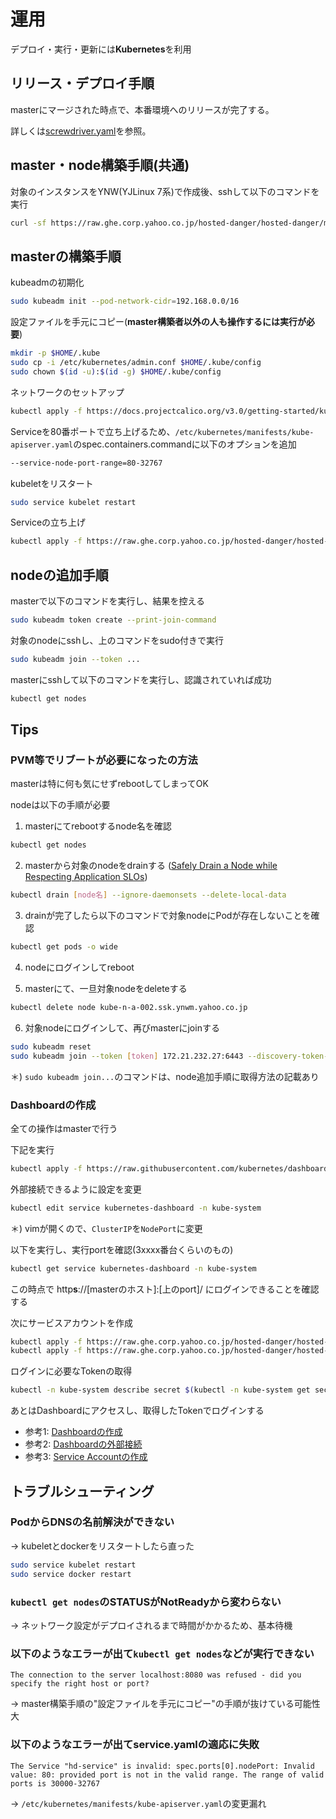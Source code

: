 # 運用
デプロイ・実行・更新には**Kubernetes**を利用

## リリース・デプロイ手順
masterにマージされた時点で、本番環境へのリリースが完了する。

詳しくは[screwdriver.yaml](https://ghe.corp.yahoo.co.jp/hosted-danger/hosted-danger/blob/master/screwdriver.yaml)を参照。

## master・node構築手順(共通)
対象のインスタンスをYNW(YJLinux 7系)で作成後、sshして以下のコマンドを実行
```bash
curl -sf https://raw.ghe.corp.yahoo.co.jp/hosted-danger/hosted-danger/master/ops/setup | sudo bash -s
```

## masterの構築手順
kubeadmの初期化
```bash
sudo kubeadm init --pod-network-cidr=192.168.0.0/16
```

設定ファイルを手元にコピー(**master構築者以外の人も操作するには実行が必要**)
```bash
mkdir -p $HOME/.kube
sudo cp -i /etc/kubernetes/admin.conf $HOME/.kube/config
sudo chown $(id -u):$(id -g) $HOME/.kube/config
```

ネットワークのセットアップ
```bash
kubectl apply -f https://docs.projectcalico.org/v3.0/getting-started/kubernetes/installation/hosted/kubeadm/1.7/calico.yaml
```

Serviceを80番ポートで立ち上げるため、`/etc/kubernetes/manifests/kube-apiserver.yaml`のspec.containers.commandに以下のオプションを追加
```bash
--service-node-port-range=80-32767
```

kubeletをリスタート
```bash
sudo service kubelet restart
```

Serviceの立ち上げ
```bash
kubectl apply -f https://raw.ghe.corp.yahoo.co.jp/hosted-danger/hosted-danger/master/ops/kube/service.yaml
```

## nodeの追加手順
masterで以下のコマンドを実行し、結果を控える
```bash
sudo kubeadm token create --print-join-command
```

対象のnodeにsshし、上のコマンドをsudo付きで実行
```bash
sudo kubeadm join --token ...
```

masterにsshして以下のコマンドを実行し、認識されていれば成功
```bash
kubectl get nodes
```

## Tips

### PVM等でリブートが必要になったの方法

masterは特に何も気にせずrebootしてしまってOK

nodeは以下の手順が必要

1. masterにてrebootするnode名を確認
```bash
kubectl get nodes
```

2. masterから対象のnodeをdrainする ([Safely Drain a Node while Respecting Application SLOs](https://kubernetes.io/docs/tasks/administer-cluster/safely-drain-node))
```bash
kubectl drain [node名] --ignore-daemonsets --delete-local-data
```

3. drainが完了したら以下のコマンドで対象nodeにPodが存在しないことを確認
```bash
kubectl get pods -o wide
```

4. nodeにログインしてreboot

5. masterにて、一旦対象nodeをdeleteする
```bash
kubectl delete node kube-n-a-002.ssk.ynwm.yahoo.co.jp
```

6. 対象nodeにログインして、再びmasterにjoinする
```bash
sudo kubeadm reset
sudo kubeadm join --token [token] 172.21.232.27:6443 --discovery-token-ca-cert-hash sha256:[sha256]
```

＊) `sudo kubeadm join...`のコマンドは、node追加手順に取得方法の記載あり

### Dashboardの作成

全ての操作はmasterで行う

下記を実行
```bash
kubectl apply -f https://raw.githubusercontent.com/kubernetes/dashboard/master/src/deploy/recommended/kubernetes-dashboard.yaml
```

外部接続できるように設定を変更
```bash
kubectl edit service kubernetes-dashboard -n kube-system 
```
＊) vimが開くので、`ClusterIP`を`NodePort`に変更

以下を実行し、実行portを確認(3xxxx番台くらいのもの)
```bash
kubectl get service kubernetes-dashboard -n kube-system
```

この時点で http**s**://[masterのホスト]:[上のport]/ にログインできることを確認する

次にサービスアカウントを作成
```bash
kubectl apply -f https://raw.ghe.corp.yahoo.co.jp/hosted-danger/hosted-danger/master/ops/kube/admin-user.yaml
kubectl apply -f https://raw.ghe.corp.yahoo.co.jp/hosted-danger/hosted-danger/master/ops/kube/admin-user-role.yamlg
```

ログインに必要なTokenの取得
```bash
kubectl -n kube-system describe secret $(kubectl -n kube-system get secret | grep admin-user | awk '{print $1}')
```

あとはDashboardにアクセスし、取得したTokenでログインする

- 参考1: [Dashboardの作成](https://github.com/kubernetes/dashboard/wiki/Installation)
- 参考2: [Dashboardの外部接続](https://github.com/kubernetes/dashboard/wiki/Accessing-Dashboard---1.7.X-and-above#nodeport)
- 参考3: [Service Accountの作成](https://github.com/kubernetes/dashboard/wiki/Creating-sample-user)

## トラブルシューティング

### PodからDNSの名前解決ができない
-> kubeletとdockerをリスタートしたら直った
```bash
sudo service kubelet restart
sudo service docker restart
```

### `kubectl get nodes`のSTATUSがNotReadyから変わらない
-> ネットワーク設定がデプロイされるまで時間がかかるため、基本待機

### 以下のようなエラーが出て`kubectl get nodes`などが実行できない
```
The connection to the server localhost:8080 was refused - did you specify the right host or port?
```
-> master構築手順の"設定ファイルを手元にコピー"の手順が抜けている可能性大

### 以下のようなエラーが出てservice.yamlの適応に失敗
```
The Service "hd-service" is invalid: spec.ports[0].nodePort: Invalid value: 80: provided port is not in the valid range. The range of valid ports is 30000-32767
```
-> `/etc/kubernetes/manifests/kube-apiserver.yaml`の変更漏れ

